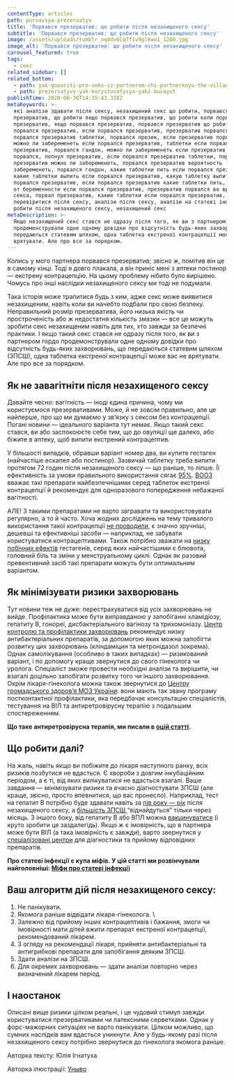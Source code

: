 ```yaml
---
contentType: articles
path: porvavsya-prezervatyv
title: 'Порвався презерватив: що робити після незахищеного сексу'
subtitle: 'Порвався презерватив: що робити після незахищеного сексу'
image: /assets/uploads/tumblr_oq4dv6Cq7f1v9glkwo1_1280.jpg
image_alt: 'Порвався презерватив: що робити після незахищеного сексу'
carousel_featured: true
tags:
  - секс
related_sidebar: []
related_bottom:
  - path: yak-govoriti-pro-seks-iz-partnerom-chi-partnerkoyu-the-village
  - path: prezervatyvy-yak-korystuvatysya-yaki-buvayut
publishTime: 2020-06-30T14:35:43.310Z
metaKeywords: >-
  які аналізи здавати після сексу, незахищений секс що робити, порвався
  презерватив, що робити якщо порвався презерватив, що робити коли порвався
  презерватив, якщо порвався презерватив, порвався презерватив що робити,
  порвался презерватив, если порвался презерватив, презерватив порвался,
  порвался презерватив таблетки, порвался презик, если презерватив порвался,
  можно ли забеременеть если порвался презерватив, таблетки если порвался
  презерватив, порвался гандон, можно ли забеременеть если презерватив не
  порвался, лопнул презерватив, если порвался презерватив таблетки, порвался
  презерватив можно ли забеременеть, порвался презерватив вероятность
  забеременеть, порвался гондон, какие таблетки пить если порвался презерватив,
  какие таблетки выпить если порвался презерватив, какую таблетку выпить если
  порвался презерватив, если порвался презерватив какие таблетки пить, таблетки
  от беременности если порвался презерватив, презерватив порвался во время
  секса, порвал презерватив, какие таблетки если порвался презерватив,
  перевіритися після сексу, аналізи після сексу, аналізи на статеві інфекції, що
  робити після незахищеного сексу, незахищений секс
metaDescription: >-
  Якщо незахищений секс стався не одразу після того, як ви з партнером гордо
  продемонстрували одне одному довідки про відсутність будь-яких захворювань, що
  передаються статевим шляхом, одна таблетка екстреної контрацепції може вас не
  врятувати. Але про все за порядком.
---
```

Колись у мого партнера порвався презерватив; звісно ж, помітив він це в самому кінці. Тоді я довго плакала, а він приніс мені з аптеки постинор — екстрену контрацепцію. На цьому проблему нібито було вирішено. Чомусь про інші наслідки незахищеного сексу ми тоді не подумали.

Така історія може трапитися будь з ким, адже секс може виявитися незахищеним, навіть коли ви начебто подбали про свою безпеку. Неправильний розмір презерватива, його низька якість чи простроченість або ж недостатня кількість змазки — все це можуть зробити секс незахищеним навіть для тих, хто завжди за безпечні практики. І якщо такий секс стався не одразу після того, як ви з партнером гордо продемонстрували одне одному довідки про відсутність будь-яких захворювань, що передаються статевим шляхом (ЗПСШ), одна таблетка екстреної контрацепції може вас не врятувати. Але про все за порядком.

## Як не завагітніти після незахищеного сексу

Давайте чесно: вагітність — іноді єдина причина, чому ми користуємося презервативами. Може, й не зовсім правильно, але це найперше, про що ми думаємо у зв’язку з сексом без контрацепції. Погані новини — ідеального варіанта тут немає. Якщо такий секс стався, ви або заспокоюєте себе тим, що до овуляції ще далеко, або біжите в аптеку, щоб випити екстрений контрацептив. 

У більшості випадків, обравши варіант номер два, ви купите гестаген (найчастіше ескапел або постинор). Зазвичай таблетку треба випити протягом 72 годин після незахищеного сексу — що раніше, то ліпше. Її ефективність за умови правильного використання сягає [95%](https://pubmed.ncbi.nlm.nih.gov/21672924/). [ВООЗ](https://www.who.int/news-room/fact-sheets/detail/emergency-contraception) вважає такі препарати найбезпечнішими серед таблеток екстреної контрацепції й рекомендує для одноразового попередження небажаної вагітності. 

АЛЕ! З такими препаратами не варто загравати та використовувати регулярно, а то й часто. Хоча жодних досліджень на тему тривалого використання такої контрацепції [не проводили](https://www.ncbi.nlm.nih.gov/pmc/articles/PMC4216625/), є значно зручніші, дешевші та ефективніші засоби — наприклад, не забувати користуватися контрацептивами. Також потрібно зважати на [низку побічних ефектів](https://www.ncbi.nlm.nih.gov/pmc/articles/PMC4345752/) гестагенів, серед яких найчастішими є блювота, головний біль та зміни у менструальному циклі. Однак як разовий превентивний засіб такі препарати можуть бути оптимальним варіантом. 

## Як мінімізувати ризики захворювань

Тут новини теж не дуже: перестрахуватися від усіх захворювань не вийде. Профілактика може бути виправданою у запобіганні хламідіозу, гепатиту В, гонореї, дисбактеріального вагінозу та трихомоніазу. [Центр контролю та профілактики захворювань](https://www.cdc.gov/std/tg2015/bv.htm) рекомендує низку антибактеріальних препаратів, за допомогою яких можна запобігти розвитку цих захворювань (кліндаміцин та метронідазол зокрема). Однак самолікування (особливо в таких випадках) — ризикований варіант, і по допомогу краще звернутися до свого гінеколога чи уролога. Спеціаліст зможе провести необхідні аналізи та вирішити, чи взагалі доцільно запобігати розвитку того чи іншого захворювання. Окрім лікаря-гінеколога можна також звернутися до [Центру громадського здоров’я МОЗ України](https://phc.org.ua/kontrol-zakhvoryuvan/vilsnid/profilaktika-vilsnidu/likuvannya-yak-profilaktika-u-u): вони мають так звану програму постконтактної профілактики, яка передбачає консультацію спеціалістів, тестування на ВІЛ та антиретровірусну терапію з подальшим спостереженням.

**Що таке антиретровірусна терапія, ми писали в [оцій статті](https://vpershe.com/sexoteca/apt-antiretrovirusna-terapiya-chomu-vil-ce-ne-vyrok).**

## Що робити далі?

На жаль, навіть якщо ви побіжите до лікаря наступного ранку, всіх ризиків позбутися не вдасться. Є хвороби з довгим інкубаційним періодом, а є ті, від яких вилікуватися не вдасться взагалі. Ваше завдання — мінімізувати ризики та вчасно діагностувати ЗПСШ (але краще, звісно, просто впевнитися, що вас пронесло). Наприклад, тест на гепатит В потрібно буде здавати навіть за [пів року ](https://www.ncbi.nlm.nih.gov/books/NBK92029/)<span style="text-decoration:underline;">—[ рік](https://www.ncbi.nlm.nih.gov/books/NBK92029/)</span> після незахищеного сексу, а [більшість ЗПСШ ](https://www.healthline.com/health/how-long-does-it-take-for-std-to-show-up#how-soon-can-you-test)“віднайдуться” тільки через місяць. З іншого боку, від гепатиту В або ВПЛ можна [вакцинуватися](https://www.ncbi.nlm.nih.gov/pmc/articles/PMC5354569/) (і круто зробити це заздалегідь). Якщо ж є імовірність, що в партнера може бути ВІЛ (а така імовірність є завжди), варто звернутися у [спеціалізовані центри](https://phc.org.ua/kontrol-zakhvoryuvan/vilsnid/profilaktika-vilsnidu/likuvannya-yak-profilaktika-u-u) для діагностики та прийому відповідних препаратів. 

**Про статеві інфекції є купа міфів. У цій статті ми розвінчували найголовніші: [Міфи про статеві інфекції](https://vpershe.com/articles/mify-pro-statevi-infekciyi)**

## Ваш алгоритм дій після незахищеного сексу:

1. Не панікувати.
2. Якомога раніше відвідати лікаря-гінеколога. \
3. Залежно від прийому інших контрацептивів і бажання, змоги чи імовірності мати дітей вжити препарат екстреної контрацепції, рекомендований лікарем.
4. З огляду на рекомендації лікаря, прийняти антибактеріальні та антигрибкові препарати для запобігання деяким ЗПСШ.
5. Здати аналізи на ЗПСШ.
6. Для окремих захворювань — здати аналізи повторно через визначений лікарем період. 

## І наостанок

Описані вище ризики цілком реальні, і це чудовий стимул завжди користуватися презервативами чи латексними серветками. Однак у форс-мажорних ситуаціях не варто панікувати. Цілком можливо, що сумних наслідків вам вдасться уникнути. Але у будь-якому разі після незахищеного сексу потрібно звернутися до гінеколога якомога раніше.

Авторка тексту: Юлія Ігнатуха

Авторка ілюстрації: [Уныво](https://www.instagram.com/unyvo_/)
